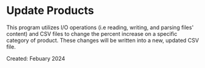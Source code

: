 # Update Products

This program utilizes I/O operations (i.e reading, writing, and parsing files' content) and CSV files to change the percent increase on a specific category of product. These changes will be written into a new, updated CSV file.

Created: Febuary 2024
